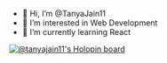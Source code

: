 - 👋 Hi, I’m @TanyaJain11
- 👀 I’m interested in Web Development
- 🌱 I’m currently learning React

[![@tanyajain11's Holopin board](https://holopin.me/tanyajain11)](https://holopin.io/@tanyajain11)
